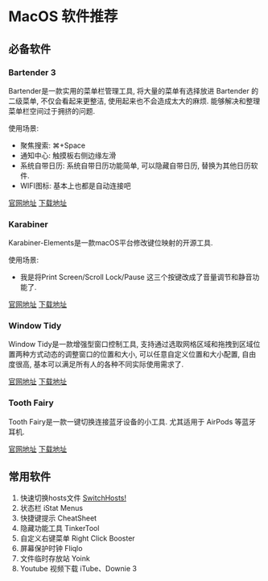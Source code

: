 # MacOS 软件推荐

## 必备软件

### Bartender 3

Bartender是一款实用的菜单栏管理工具, 将大量的菜单有选择放进 Bartender 的二级菜单, 不仅会看起来更整洁, 使用起来也不会造成太大的麻烦. 能够解决和整理菜单栏空间过于拥挤的问题.

使用场景:

- 聚焦搜索: ⌘+Space
- 通知中心: 触摸板右侧边缘左滑
- 系统自带日历: 系统自带日历功能简单, 可以隐藏自带日历, 替换为其他日历软件.
- WIFI图标: 基本上也都是自动连接吧

[官网地址](https://www.macbartender.com/) [下载地址](https://xclient.info/s/bartender.html)

### Karabiner

Karabiner-Elements是一款macOS平台修改键位映射的开源工具.

使用场景: 

- 我是将Print Screen/Scroll Lock/Pause 这三个按键改成了音量调节和静音功能了.

[官网地址](https://karabiner-elements.pqrs.org/) [下载地址](https://xclient.info/s/karabiner-elements.html)

### Window Tidy

Window Tidy是一款增强型窗口控制工具, 支持通过选取网格区域和拖拽到区域位置两种方式动态的调整窗口的位置和大小, 可以任意自定义位置和大小配置, 自由度很高, 基本可以满足所有人的各种不同实际使用需求了.

[官网地址](https://lightpillar.com/window-tidy.html) [下载地址](https://xclient.info/s/window-tidy.html)

### Tooth Fairy

Tooth Fairy是一款一键切换连接蓝牙设备的小工具. 尤其适用于 AirPods 等蓝牙耳机.

[官网地址](https://c-command.com/toothfairy/) [下载地址](https://xclient.info/s/tooth-fairy.html)

## 常用软件

1. 快速切换hosts文件 [SwitchHosts!](https://oldj.github.io/SwitchHosts/)
2. 状态栏 iStat Menus
3. 快捷键提示 CheatSheet
4. 隐藏功能工具 TinkerTool
5. 自定义右键菜单 Right Click Booster
6. 屏幕保护时钟 Fliqlo
7. 文件临时存放站 Yoink
8. Youtube 视频下载 iTube、Downie 3